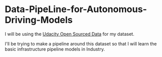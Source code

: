 # Data-PipeLine-for-Autonomous-Driving-Models
I will be using the [Udacity Open Sourced Data](https://github.com/udacity/self-driving-car/tree/master/datasets) for my dataset. 

I'll be trying to make a pipeline around this dataset so that I will learn the basic infrastructure pipeline models in Industry.
